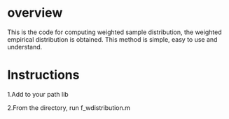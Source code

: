 # overview
This is the code for computing weighted sample distribution, the weighted empirical distribution is obtained. This method is simple, easy to use and understand.

# Instructions
1.Add to your path lib

2.From the directory, run f_wdistribution.m 

